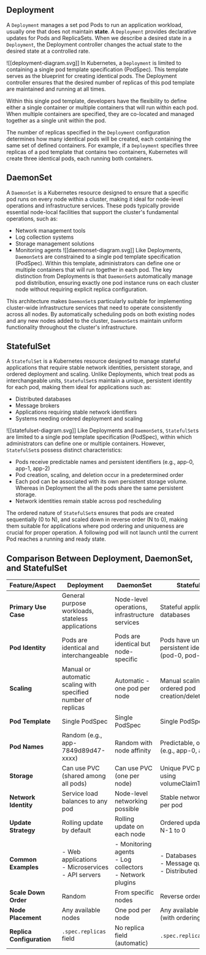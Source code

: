 ## Deployment

A `Deployment` manages a set pod Pods to run an application workload, usually one that does not maintain **state**. A `Deployment` provides declarative updates for Pods and ReplicaSets. When we describe a desired state in a  `Deployment`, the Deployment controller changes the actual state to the desired state at a controlled rate.

![[deployment-diagram.svg]]
In Kubernetes, a `Deployment` is limited to containing a single pod template specification (PodSpec). This template serves as the blueprint for creating identical pods. The Deployment controller ensures that the desired number of replicas of this pod template are maintained and running at all times.

Within this single pod template, developers have the flexibility to define either a single container or multiple containers that will run within each pod. When multiple containers are specified, they are co-located and managed together as a single unit within the pod.

The number of replicas specified in the `Deployment` configuration determines how many identical pods will be created, each containing the same set of defined containers. For example, if a `Deployment` specifies three replicas of a pod template that contains two containers, Kubernetes will create three identical pods, each running both containers.


## DaemonSet

A ``DaemonSet`` is a Kubernetes resource designed to ensure that a specific pod runs on every node within a cluster, making it ideal for node-level operations and infrastructure services. These pods typically provide essential node-local facilities that support the cluster's fundamental operations, such as:

- Network management tools
- Log collection systems
- Storage management solutions
- Monitoring agents
![[daemonset-diagram.svg]]
Like Deployments, `DaemonSet`s are constrained to a single pod template specification (PodSpec). Within this template, administrators can define one or multiple containers that will run together in each pod. The key distinction from Deployments is that `DaemonSet`s automatically manage pod distribution, ensuring exactly one pod instance runs on each cluster node without requiring explicit replica configuration.

This architecture makes `DaemonSet`s particularly suitable for implementing cluster-wide infrastructure services that need to operate consistently across all nodes. By automatically scheduling pods on both existing nodes and any new nodes added to the cluster, `DaemonSet`s maintain uniform functionality throughout the cluster's infrastructure.


## StatefulSet

A `StatefulSet` is a Kubernetes resource designed to manage stateful applications that require stable network identities, persistent storage, and ordered deployment and scaling. Unlike Deployments, which treat pods as interchangeable units, `StatefulSet`s maintain a unique, persistent identity for each pod, making them ideal for applications such as:

- Distributed databases
- Message brokers
- Applications requiring stable network identifiers
- Systems needing ordered deployment and scaling

![[statefulset-diagram.svg]]
Like Deployments and `DaemonSet`s, `StatefulSet`s are limited to a single pod template specification (PodSpec), within which administrators can define one or multiple containers. However, `StatefulSet`s possess distinct characteristics:

- Pods receive predictable names and persistent identifiers (e.g., app-0, app-1, app-2)
- Pod creation, scaling, and deletion occur in a predetermined order
- Each pod can be associated with its own persistent storage volume. Whereas in Deployment the all the pods share the same persistent storage. 
- Network identities remain stable across pod rescheduling

The ordered nature of `StatefulSet`s ensures that pods are created sequentially (0 to N), and scaled down in reverse order (N to 0), making them suitable for applications where pod ordering and uniqueness are crucial for proper operation. A following pod will not launch until the current Pod reaches a running and ready state. 


## Comparison Between Deployment, DaemonSet, and StatefulSet

| Feature/Aspect | Deployment | DaemonSet | StatefulSet |
|---------------|------------|----------|-------------|
| **Primary Use Case** | General purpose workloads, stateless applications | Node-level operations, infrastructure services | Stateful applications, databases |
| **Pod Identity** | Pods are identical and interchangeable | Pods are identical but node-specific | Pods have unique, persistent identities (pod-0, pod-1) |
| **Scaling** | Manual or automatic scaling with specified number of replicas | Automatic - one pod per node | Manual scaling with ordered pod creation/deletion |
| **Pod Template** | Single PodSpec | Single PodSpec | Single PodSpec |
| **Pod Names** | Random (e.g., app-7849d89d47-xxxx) | Random with node affinity | Predictable, ordered (e.g., app-0, app-1) |
| **Storage** | Can use PVC (shared among all pods) | Can use PVC (one per node) | Unique PVC per pod using volumeClaimTemplates |
| **Network Identity** | Service load balances to any pod | Node-level networking possible | Stable network identity per pod |
| **Update Strategy** | Rolling update by default | Rolling update on each node | Ordered update from N-1 to 0 |
| **Common Examples** | - Web applications<br>- Microservices<br>- API servers | - Monitoring agents<br>- Log collectors<br>- Network plugins | - Databases<br>- Message queues<br>- Distributed systems |
| **Scale Down Order** | Random | From specific nodes | Reverse order (N to 0) |
| **Node Placement** | Any available nodes | One pod per node | Any available nodes (with ordering) |
| **Replica Configuration** | `.spec.replicas` field | No replica field (automatic) | `.spec.replicas` field 
